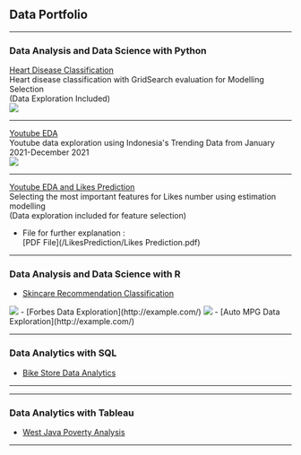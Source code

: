 ## Data Portfolio

---

### Data Analysis and Data Science with Python

[Heart Disease Classification](/sample_page)
<br>Heart disease classification with GridSearch evaluation for Modelling Selection <br>
(Data Exploration Included)<br>
<img src="images/dummy_thumbnail.jpg?raw=true"/>

---
[Youtube EDA](/pdf/sample_presentation.pdf)
<br>Youtube data exploration using Indonesia's Trending Data from January 2021-December 2021<br>
<img src="images/dummy_thumbnail.jpg?raw=true"/>

---
[Youtube EDA and Likes Prediction](https://github.com/divawanisa/divawanisa.github.io/blob/master/LikesPrediciton/Likes%20Prediction%20-%20Indonesia%20Youtube%20Trending%20Data.ipynb)
<br> Selecting the most important features for Likes number using estimation modelling <br>
(Data exploration included for feature selection)
- File for further explanation : <br> [PDF File](/LikesPrediction/Likes Prediction.pdf)

---

### Data Analysis and Data Science with R

- [Skincare Recommendation Classification](http://example.com/)
<img src="images/dummy_thumbnail.jpg?raw=true"/>
- [Forbes Data Exploration](http://example.com/)
<img src="images/dummy_thumbnail.jpg?raw=true"/>
- [Auto MPG Data Exploration](http://example.com/)

---

### Data Analytics with SQL
- [Bike Store Data Analytics](http://example.com/)

---

---

### Data Analytics with Tableau
- [West Java Poverty Analysis](http://example.com/)

---

